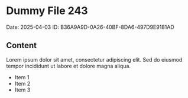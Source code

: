 # Dummy File 243

Date: 2025-04-03
ID: B36A9A9D-0A26-40BF-8DA6-497D9E9181AD

## Content

Lorem ipsum dolor sit amet, consectetur adipiscing elit.
Sed do eiusmod tempor incididunt ut labore et dolore magna aliqua.

* Item 1
* Item 2
* Item 3

